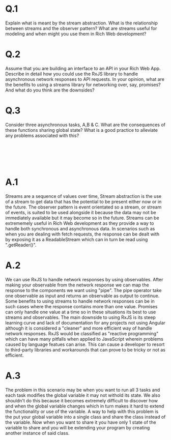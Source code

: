 # Q.1
Explain what is meant by the stream abstraction. What is the relationship between
streams and the observer pattern? What are streams useful for modeling and when
might you use them in Rich Web development?

# Q.2
Assume that you are building an interface to an API in your Rich Web App. Describe in
detail how you could use the RxJS library to handle asynchronous network responses to
API requests. In your opinion, what are the benefits to using a streams library for
networking over, say, promises? And what do you think are the downsides?

# Q.3
Consider three asynchronous tasks, A,B & C. What are the consequences of these
functions sharing global state? What is a good practice to alleviate any problems
associated with this?

<br>
<br>
<br>
<br>

# A.1
Streams are a sequence of values over time, Stream abstraction is the use of a stream to get data that has the potential to be present either now or in the future.
The observer pattern is event orientated so a stream, or stream of events, is suited to be used alongside it because the data may not be immediately available but it may become so in the future.
Streams can be extrememely useful in Rich Web development as they provide a way to handle both synchronous and asynchronous data. In scenarios such as when you are dealing with fetch requests, the response can be dealt with by exposing it as a ReadableStream which can in turn be read using ".getReader()".

# A.2
We can use RxJS to handle network responses by using observables. After making your observable from the network response we can map the response to the components we want using "pipe". The pipe operator take one observable as input and returns an observable as output to continue.
Some benefits to using streams to handle network responses can be in such cases where the response contains more than one value. Promises can only handle one value at a time so in these situations its best to use streams and observables.
The main downside to using RxJS is its steep learning curve and lack of documentation for any projects not using Angular although it is considered a "cleaner" and more efficient way of handle network responses. RxJS would be classified as "reactive programming" which can have many pitfalls when applied to JavaScript wherein problems caused by language featues can arise. This can cause a developer to resort to third-party libraries and workarounds that can prove to be tricky or not as efficient.

# A.3
The problem in this scenario may be when you want to run all 3 tasks and each task modifies the global variable it may not withold its state. We also shouldn't do this because it becomes extremely difficult to discover how and when the global variable changes which in turn makes it hard to extend the functionality or use of the variable.
A way to help with this problem is the put your global variable into a single class and share the class instead of the variable. Now when you want to share it you have only 1 state of the variable to share and you will be extending your program by creating another instance of said class.
